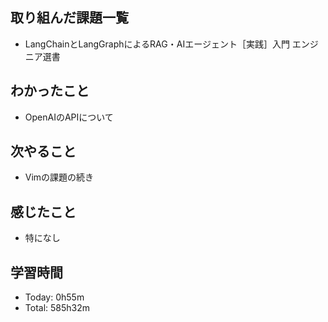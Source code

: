 ## 取り組んだ課題一覧
- LangChainとLangGraphによるRAG・AIエージェント［実践］入門 エンジニア選書
## わかったこと
- OpenAIのAPIについて
## 次やること
- Vimの課題の続き
## 感じたこと
- 特になし
## 学習時間
- Today: 0h55m
- Total: 585h32m
